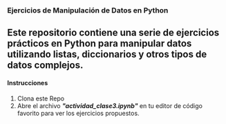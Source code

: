 ### Ejercicios de Manipulación de Datos en Python

## Este repositorio contiene una serie de ejercicios prácticos en Python para manipular datos utilizando listas, diccionarios y otros tipos de datos complejos.

#### Instrucciones

1. Clona este Repo
2. Abre el archivo ***"actividad_clase3.ipynb"*** en tu editor de código favorito para ver los ejercicios propuestos.
